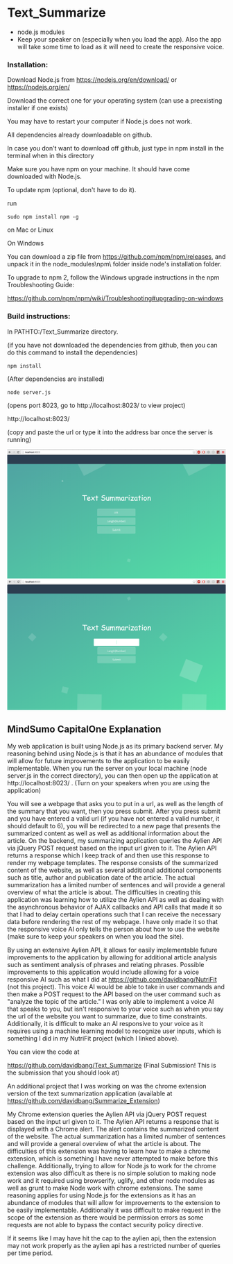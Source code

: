 # Text_Summarize

* node.js modules
* Keep your speaker on (especially when you load the app). Also the app will take some time to load as it will need to create the responsive voice.

### Installation:

Download Node.js from https://nodejs.org/en/download/ or https://nodejs.org/en/

Download the correct one for your operating system (can use a preexisting installer if one exists)

You may have to restart your computer if Node.js does not work.

All dependencies already downloadable on github.

In case you don't want to download off github, just type in npm install in the terminal when in this directory

Make sure you have npm on your machine. It should have come downloaded with Node.js.

To update npm (optional, don't have to do it).

run

    sudo npm install npm -g

on Mac or Linux

On Windows

You can download a zip file from https://github.com/npm/npm/releases, and unpack it in the node_modules\npm\ folder inside node's installation folder.

To upgrade to npm 2, follow the Windows upgrade instructions in the npm Troubleshooting Guide:

https://github.com/npm/npm/wiki/Troubleshooting#upgrading-on-windows


### Build instructions:

In PATHTO:/Text_Summarize directory.

(if you have not downloaded the dependencies from github, then you can do this command to install the dependencies)

    npm install

(After dependencies are installed)

    node server.js

(opens port 8023, go to 
http://localhost:8023/
to view project)

http://localhost:8023/   

(copy and paste the url or type it into the address bar once the server is running)

![Alt text](/static/images/Preview1.png?raw=true "Homepage")
![Alt text](/static/images/Preview2.png?raw=true "Summarization")


## MindSumo CapitalOne Explanation


My web application is built using Node.js as its primary backend server. My reasoning behind using Node.js is that it has an abundance of modules that will allow for future improvements to the application to be easily implementable. When you run the server on your local machine (node server.js in the correct directory),  you can then open up the application at http://localhost:8023/ . (Turn on your speakers when you are using the application)

You will see a webpage that asks you to put in a url, as well as the length of the summary that you want, then you press submit. After you press submit and you have entered a valid url (if you have not entered a valid number, it should default to 6), you will be redirected to a new page that presents the summarized content as well as well as additional information about the article. On the backend, my summarizing application queries the Aylien API via jQuery POST request based on the input url given to it. The Aylien API returns a response which I keep track of and then use this response to render my webpage templates. The response consists of the summarized content of the website, as well as several additional additional components such as title, author and publication date of the article. The actual summarization has a limited number of sentences and will provide a general overview of what the article is about. The difficulties in creating this application was learning how to utilize the Aylien API as well as dealing with the asynchronous behavior of AJAX callbacks and API calls that made it so that I had to delay certain operations such that I can receive the necessary data before rendering the rest of my webpage. I have only made it so that the responsive voice AI only tells the person about how to use the website (make sure to keep your speakers on when you load the site).

By using an extensive Aylien API, it allows for easily implementable future improvements to the application by allowing for additional article analysis such as sentiment analysis of phrases and relating phrases. Possible improvements to this application would include allowing for a voice responsive AI such as what I did at https://github.com/davidbang/NutriFit (not this project). This voice AI would be able to take in user commands and then make a POST request to the API based on the user command such as "analyze the topic of the article." I was only able to implement a voice AI that speaks to you, but isn't responsive to your voice such as when you say the url of the website you want to summarize, due to time constraints. Additionally, it is difficult to make an AI responsive to your voice as it requires using a machine learning model to recognize user inputs, which is something I did in my NutriFit project (which I linked above).

You can view the code at

https://github.com/davidbang/Text_Summarize (Final Submission! This is the submission that you should look at)

An additional project that I was working on was the chrome extension version of the text summarization application (available at https://github.com/davidbang/Summarize_Extension)

My Chrome extension queries the Aylien API via jQuery POST request based on the input url given to it. The Aylien API returns a response that is displayed with a Chrome alert. The alert contains the summarized content of the website. The actual summarization has a limited number of sentences and will provide a general overview of what the article is about. The difficulties of this extension was having to learn how to make a chrome extension, which is something I have never attempted to make before this challenge. Additionally, trying to allow for Node.js to work for the chrome extension was also difficult as there is no simple solution to making node work and it required using browserify, uglify, and other node modules as well as grunt to make Node work with chrome extensions. The same reasoning applies for using Node.js for the extensions as it has an abundance of modules that will allow for improvements to the extension to be easily implementable. Additionally it was difficult to make request in the scope of the extension as there would be permission errors as some requests are not able to bypass the contact security policy directive.

If it seems like I may have hit the cap to the aylien api, then the extension may not work properly as the aylien api has a restricted number of queries per time period.
